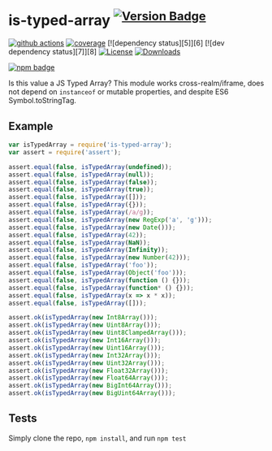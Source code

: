 # is-typed-array <sup>[![Version Badge][npm-version-svg]][package-url]</sup>

[![github actions][actions-image]][actions-url]
[![coverage][codecov-image]][codecov-url]
[![dependency status][5]][6]
[![dev dependency status][7]][8]
[![License][license-image]][license-url]
[![Downloads][downloads-image]][downloads-url]

[![npm badge][npm-badge-png]][package-url]

Is this value a JS Typed Array? This module works cross-realm/iframe, does not depend on `instanceof` or mutable properties, and despite ES6
Symbol.toStringTag.

## Example

```js
var isTypedArray = require('is-typed-array');
var assert = require('assert');

assert.equal(false, isTypedArray(undefined));
assert.equal(false, isTypedArray(null));
assert.equal(false, isTypedArray(false));
assert.equal(false, isTypedArray(true));
assert.equal(false, isTypedArray([]));
assert.equal(false, isTypedArray({}));
assert.equal(false, isTypedArray(/a/g));
assert.equal(false, isTypedArray(new RegExp('a', 'g')));
assert.equal(false, isTypedArray(new Date()));
assert.equal(false, isTypedArray(42));
assert.equal(false, isTypedArray(NaN));
assert.equal(false, isTypedArray(Infinity));
assert.equal(false, isTypedArray(new Number(42)));
assert.equal(false, isTypedArray('foo'));
assert.equal(false, isTypedArray(Object('foo')));
assert.equal(false, isTypedArray(function () {}));
assert.equal(false, isTypedArray(function* () {}));
assert.equal(false, isTypedArray(x => x * x));
assert.equal(false, isTypedArray([]));

assert.ok(isTypedArray(new Int8Array()));
assert.ok(isTypedArray(new Uint8Array()));
assert.ok(isTypedArray(new Uint8ClampedArray()));
assert.ok(isTypedArray(new Int16Array()));
assert.ok(isTypedArray(new Uint16Array()));
assert.ok(isTypedArray(new Int32Array()));
assert.ok(isTypedArray(new Uint32Array()));
assert.ok(isTypedArray(new Float32Array()));
assert.ok(isTypedArray(new Float64Array()));
assert.ok(isTypedArray(new BigInt64Array()));
assert.ok(isTypedArray(new BigUint64Array()));
```

## Tests

Simply clone the repo, `npm install`, and run `npm test`

[package-url]: https://npmjs.org/package/is-typed-array

[npm-version-svg]: https://versionbadg.es/inspect-js/is-typed-array.svg

[deps-svg]: https://david-dm.org/inspect-js/is-typed-array.svg

[deps-url]: https://david-dm.org/inspect-js/is-typed-array

[dev-deps-svg]: https://david-dm.org/inspect-js/is-typed-array/dev-status.svg

[dev-deps-url]: https://david-dm.org/inspect-js/is-typed-array#info=devDependencies

[npm-badge-png]: https://nodei.co/npm/is-typed-array.png?downloads=true&stars=true

[license-image]: https://img.shields.io/npm/l/is-typed-array.svg

[license-url]: LICENSE

[downloads-image]: https://img.shields.io/npm/dm/is-typed-array.svg

[downloads-url]: https://npm-stat.com/charts.html?package=is-typed-array

[codecov-image]: https://codecov.io/gh/inspect-js/is-typed-array/branch/main/graphs/badge.svg

[codecov-url]: https://app.codecov.io/gh/inspect-js/is-typed-array/

[actions-image]: https://img.shields.io/endpoint?url=https://github-actions-badge-u3jn4tfpocch.runkit.sh/inspect-js/is-typed-array

[actions-url]: https://github.com/inspect-js/is-typed-array/actions
